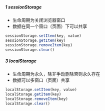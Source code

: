 ##### 1 sessionStorage

- 生命周期为关闭浏览器窗口
- 数据在同一个窗口（页面）下可以共享

```js
sessionStorage.setItem(key, value)
sessionStorage.getItem(key)
sessionStorage.removeItem(key)
sessionStorage.clear()
```

##### 3 localStorage

- 生命周期为永久，除非手动删除否则永久存在
- 数据可以多窗口（页面）共享

```js
localStorage.setItem(key, value)
localStorage.getItem(key)
localStorage.removeItem(key)
localStorage.clear()
```

